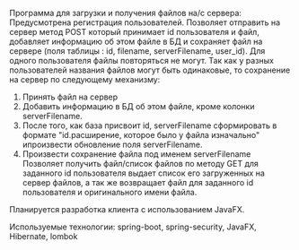 Программа для загрузки и получения файлов на/с сервера:
Предусмотрена регистрация пользователей.
Позволяет отправить на сервер метод POST который принимает id пользователя и файл, добавляет информацию об этом файле в БД и сохраняет файл на сервере (поля таблицы : id, filename, serverFilename, user_id).
Для одного пользователя файлы повторяться не могут. 
Так как у разных пользователей названия файлов могут быть одинаковые, то сохранение на сервер по следующему механизму:  
1. Принять файл на сервер
2. Добавить информацию в БД об этом файле, кроме колонки serverFilename.
3. После того, как база присвоит id, serverFilename сформировать в формате "id.расширение, которое было у файла изначально" ипроизвести обновление поля serverFilename.
4. Произвести сохранение файла под именем serverFilename 
Позволяет получить файл/список файлов по методу GET для заданного id пользователя выдает список его загруженных на сервер файлов, а так же возвращает файл для заданного id пользователя и оригинального имени файла.

Планируется разработка клиента c использованием JavaFX.

Используемые технологии: spring-boot, spring-security, JavaFX, Hibernate, lombok
